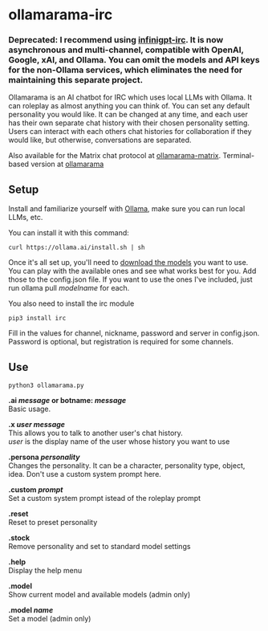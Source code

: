# ollamarama-irc

### **Deprecated**: I recommend using [infinigpt-irc](https://github.com/h1ddenpr0cess20/infinigpt-irc).  It is now asynchronous and multi-channel, compatible with OpenAI, Google, xAI, and Ollama.  You can omit the models and API keys for the non-Ollama services, which eliminates the need for maintaining this separate project.  

Ollamarama is an AI chatbot for IRC which uses local LLMs with Ollama.  It can roleplay as almost anything you can think of.  You can set any default personality you would like.  It can be changed at any time, and each user has their own separate chat history with their chosen personality setting.  Users can interact with each others chat histories for collaboration if they would like, but otherwise, conversations are separated.

Also available for the Matrix chat protocol at [ollamarama-matrix](https://github.com/h1ddenpr0cess20/ollamarama-matrix/).  Terminal-based version at [ollamarama](https://github.com/h1ddenpr0cess20/ollamarama)


## Setup
Install and familiarize yourself with [Ollama](https://ollama.ai/), make sure you can run local LLMs, etc.

You can install it with this command:
```
curl https://ollama.ai/install.sh | sh
```

Once it's all set up, you'll need to [download the models](https://ollama.ai/library) you want to use.  You can play with the available ones and see what works best for you.  Add those to the config.json file.  If you want to use the ones I've included, just run ollama pull _modelname_ for each.


You also need to install the irc module

```
pip3 install irc
```

Fill in the values for channel, nickname, password and server in config.json.  
Password is optional, but registration is required for some channels.

## Use

```
python3 ollamarama.py
```

**.ai _message_ or botname: _message_**  
Basic usage.  

**.x _user message_**  
This allows you to talk to another user's chat history.  
_user_ is the display name of the user whose history you want to use
     
**.persona _personality_**  
Changes the personality.  It can be a character, personality type, object, idea.  Don't use a custom system prompt here.

**.custom _prompt_**  
    Set a custom system prompt istead of the roleplay prompt
        
**.reset**  
    Reset to preset personality
    
**.stock**  
    Remove personality and set to standard model settings

**.help**  
    Display the help menu

**.model**  
    Show current model and available models (admin only)

**.model _name_**  
    Set a model (admin only)
